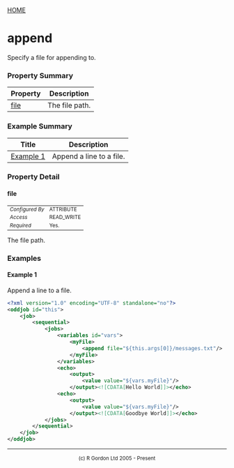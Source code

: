 [HOME](../../../README.md)
# append

Specify a file for appending to.



### Property Summary

| Property | Description |
| -------- | ----------- |
| [file](#propertyfile) | The file path. | 


### Example Summary

| Title | Description |
| ----- | ----------- |
| [Example 1](#example1) | Append a line to a file. |


### Property Detail
#### file <a name="propertyfile"></a>

<table style='font-size:smaller'>
      <tr><td><i>Configured By</i></td><td>ATTRIBUTE</td></tr>
      <tr><td><i>Access</i></td><td>READ_WRITE</td></tr>
      <tr><td><i>Required</i></td><td>Yes.</td></tr>
</table>

The file path.


### Examples
#### Example 1 <a name="example1"></a>

Append a line to a file.

```xml
<?xml version="1.0" encoding="UTF-8" standalone="no"?>
<oddjob id="this">
    <job>
        <sequential>
            <jobs>
                <variables id="vars">
                    <myFile>
                        <append file="${this.args[0]}/messages.txt"/>
                    </myFile>
                </variables>
                <echo>
                    <output>
                        <value value="${vars.myFile}"/>
                    </output><![CDATA[Hello World]]></echo>
                <echo>
                    <output>
                        <value value="${vars.myFile}"/>
                    </output><![CDATA[Goodbye World]]></echo>
            </jobs>
        </sequential>
    </job>
</oddjob>

```



-----------------------

<div style='font-size: smaller; text-align: center;'>(c) R Gordon Ltd 2005 - Present</div>
